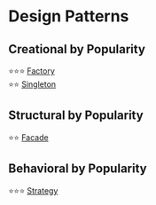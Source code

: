 # Design Patterns

## Creational by Popularity
:star::star::star: [Factory](./Creational%20-%20Factory/)  
:star::star: [Singleton](./Creational%20-%20Singleton/) 

## Structural by Popularity
:star::star: [Facade](./Structural%20-%20Facade/)  

## Behavioral by Popularity
:star::star::star: [Strategy](./Behavioral%20-%20Strategy/)  
